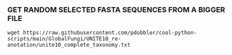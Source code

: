 ### GET RANDOM SELECTED FASTA SEQUENCES FROM A BIGGER FILE

`wget https://raw.githubusercontent.com/pdobbler/cool-python-scripts/main/GlobalFungi/UNITE10_re-anotation/unite10_complete_taxonomy.txt`
